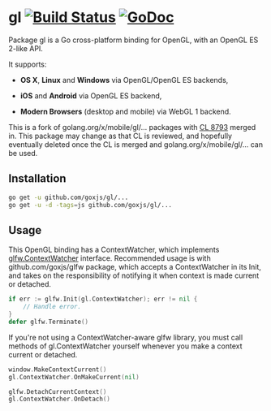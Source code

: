 # gl [![Build Status](https://travis-ci.org/goxjs/gl.svg?branch=master)](https://travis-ci.org/goxjs/gl) [![GoDoc](https://godoc.org/github.com/goxjs/gl?status.svg)](https://godoc.org/github.com/goxjs/gl)

Package gl is a Go cross-platform binding for OpenGL, with an OpenGL ES 2-like API.

It supports:

- **OS X**, **Linux** and **Windows** via OpenGL/OpenGL ES backends,

- **iOS** and **Android** via OpenGL ES backend,

- **Modern Browsers** (desktop and mobile) via WebGL 1 backend.

This is a fork of golang.org/x/mobile/gl/... packages with [CL 8793](https://go-review.googlesource.com/8793)
merged in. This package may change as that CL is reviewed, and hopefully eventually deleted once
the CL is merged and golang.org/x/mobile/gl/... can be used.

Installation
------------

```bash
go get -u github.com/goxjs/gl/...
go get -u -d -tags=js github.com/goxjs/gl/...
```

Usage
-----

This OpenGL binding has a ContextWatcher, which implements [glfw.ContextWatcher](https://godoc.org/github.com/goxjs/glfw#ContextWatcher)
interface. Recommended usage is with github.com/goxjs/glfw package, which accepts a ContextWatcher in its Init, and takes on the responsibility
of notifying it when context is made current or detached.

```Go
if err := glfw.Init(gl.ContextWatcher); err != nil {
	// Handle error.
}
defer glfw.Terminate()
```

If you're not using a ContextWatcher-aware glfw library, you must call methods of gl.ContextWatcher yourself whenever
you make a context current or detached.

```Go
window.MakeContextCurrent()
gl.ContextWatcher.OnMakeCurrent(nil)

glfw.DetachCurrentContext()
gl.ContextWatcher.OnDetach()
```
